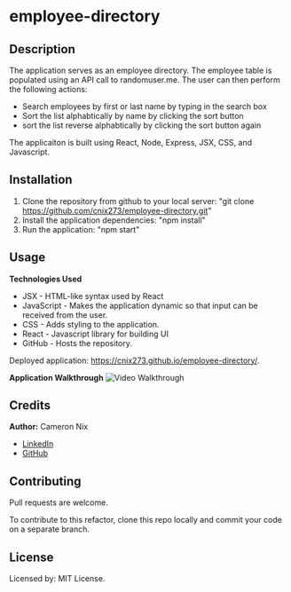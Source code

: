 # employee-directory

## Description

The application serves as an employee directory. The employee table is populated using an API call to randomuser.me. The user can then perform the following actions:
* Search employees by first or last name by typing in the search box
* Sort the list alphabtically by name by clicking the sort button
* sort the list reverse alphabtically by clicking the sort button again

The applicaiton is built using React, Node, Express, JSX, CSS, and Javascript.

## Installation

1. Clone the repository from github to your local server: "git clone https://github.com/cnix273/employee-directory.git"
3. Install the application dependencies: "npm install"
2. Run the application: "npm start"

## Usage

**Technologies Used**
* JSX - HTML-like syntax used by React
* JavaScript - Makes the application dynamic so that input can be received from the user.
* CSS - Adds styling to the application.
* React - Javascript library for building UI
* GitHub - Hosts the repository.

Deployed application: https://cnix273.github.io/employee-directory/.

**Application Walkthrough**
![Video Walkthrough](https://github.com/cnix273/employee-directory/blob/main/walkthrough.gif)

## Credits

**Author:** Cameron Nix
* [LinkedIn](https://www.linkedin.com/in/cameron-nix-a74aa1109/)
* [GitHub](https://github.com/cnix273)

## Contributing

Pull requests are welcome.

To contribute to this refactor, clone this repo locally and commit your code on a separate branch.

## License

Licensed by: MIT License.